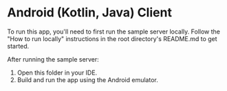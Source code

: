 # Android (Kotlin, Java) Client

To run this app, you'll need to first run the sample server locally.
Follow the "How to run locally" instructions in the root directory's README.md to get started.

After running the sample server:

1. Open this folder in your IDE.
2. Build and run the app using the Android emulator.
